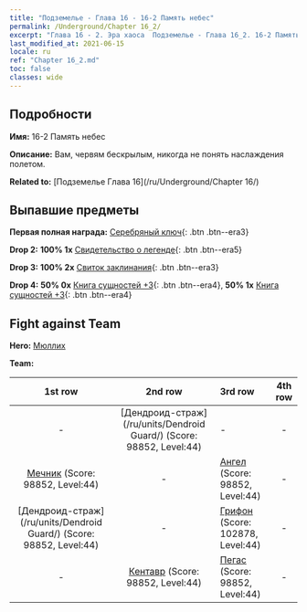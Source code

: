 ```yaml
---
title: "Подземелье - Глава 16 - 16-2 Память небес"
permalink: /Underground/Chapter 16_2/
excerpt: "Глава 16 - 2. Эра хаоса  Подземелье - Глава 16_2. 16-2 Память небес"
last_modified_at: 2021-06-15
locale: ru
ref: "Chapter 16_2.md"
toc: false
classes: wide
---
```


## Подробности

 **Имя:** 16-2 Память небес

 **Описание:** Вам, червям бескрылым, никогда не понять наслаждения полетом.

 **Related to:** [Подземелье Глава 16](/ru/Underground/Chapter 16/)

## Выпавшие предметы

 **Первая полная награда:** [Серебряный ключ](/ItemsRU/con_693/){: .btn .btn--era3}

 **Drop 2:** **100% 1x** [Свидетельство о легенде](/ItemsRU/mat_67/){: .btn .btn--era5}

 **Drop 3:** **100% 2x** [Свиток заклинания](/ItemsRU/con_694/){: .btn .btn--era3}

 **Drop 4:** **50% 0x** [Книга сущностей +3](/ItemsRU/mat_60/){: .btn .btn--era4}, **50% 1x** [Книга сущностей +3](/ItemsRU/mat_60/){: .btn .btn--era4}


## Fight against Team
 **Hero:** [Мюллих](/ru/heroes/Mullich/)

 **Team:**


  | 1st row | 2nd row | 3rd row | 4th row |
  |:----:|:----:|:----|:----:|
  | - | [Дендроид-страж](/ru/units/Dendroid Guard/) (Score: 98852, Level:44)  | - | - |
  | [Мечник](/ru/units/Swordsman/) (Score: 98852, Level:44)  | - | [Ангел](/ru/units/Angel/) (Score: 98852, Level:44)  | - |
  | [Дендроид-страж](/ru/units/Dendroid Guard/) (Score: 98852, Level:44)  | - | [Грифон](/ru/units/Griffin/) (Score: 102878, Level:44)  | - |
  | - | [Кентавр](/ru/units/Centaur/) (Score: 98852, Level:44)  | [Пегас](/ru/units/Pegasus/) (Score: 98852, Level:44)  | - |


